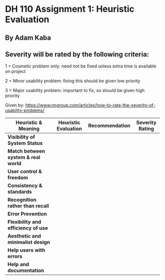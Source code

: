# DH 110 Assignment 1: Heuristic Evaluation
## By Adam Kaba



Severity will be rated by the following criteria:
-------------------------------------------------
1 = Cosmetic problem only: need not be fixed unless extra time is available on project

2 = Minor usability problem: fixing this should be given low priority

3 = Major usability problem: important to fix, so should be given high priority

Given by: https://www.nngroup.com/articles/how-to-rate-the-severity-of-usability-problems/


|Heuristic & Meaning| Heuristic Evaluation | Recommendation| Severity Rating|
|-------------------|----------------------|---------------|----------------|
| **Visibility of System Status** | | |
| **Match between system & real world** | | |
| **User control & freedom** | | |
| **Consistency & standards** | | |
| **Recognition rather than recall** | | |
| **Error Prevention** | | |
| **Flexibility and efficiency of use** | | |
| **Aesthetic and minimalist design** | | |
| **Help users with errors** | | |
| **Help and documentation** | | |





